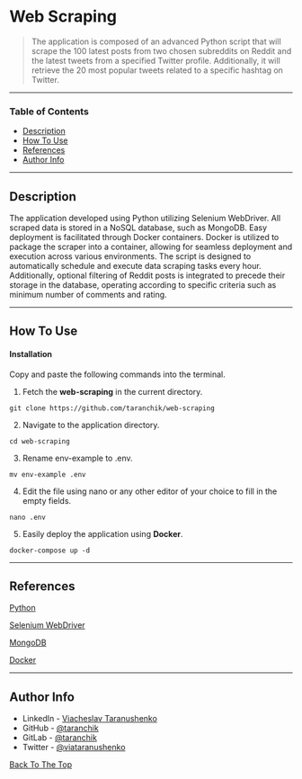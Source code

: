 # Web Scraping

> The application is composed of an advanced Python script that will scrape the 100 latest posts from two chosen subreddits on Reddit and the latest tweets from a specified Twitter profile. Additionally, it will retrieve the 20 most popular tweets related to a specific hashtag on Twitter.

---

### Table of Contents

- [Description](#description)
- [How To Use](#how-to-use)
- [References](#references)
- [Author Info](#author-info)

---

## Description

The application developed using Python utilizing Selenium WebDriver. All scraped data is stored in a NoSQL database, such as MongoDB. Easy deployment is facilitated through Docker containers. Docker is utilized to package the scraper into a container, allowing for seamless deployment and execution across various environments. The script is designed to automatically schedule and execute data scraping tasks every hour. Additionally, optional filtering of Reddit posts is integrated to precede their storage in the database, operating according to specific criteria such as minimum number of comments and rating.

---

## How To Use

#### Installation

Copy and paste the following commands into the terminal.

1. Fetch the **web-scraping** in the current directory.

```
git clone https://github.com/taranchik/web-scraping
```

2. Navigate to the application directory.

```
cd web-scraping
```

3. Rename env-example to .env.

```
mv env-example .env
```

4. Edit the file using nano or any other editor of your choice to fill in the empty fields.

```
nano .env
```

5. Easily deploy the application using **Docker**.

```
docker-compose up -d
```

---

## References

[Python](https://www.python.org/)

[Selenium WebDriver](https://www.selenium.dev/documentation/webdriver/)

[MongoDB](https://www.mongodb.com/)

[Docker](https://www.docker.com/)

---

## Author Info

- LinkedIn - [Viacheslav Taranushenko](https://www.linkedin.com/in/viacheslav-taranushenko-727466187/)
- GitHub - [@taranchik](https://github.com/taranchik)
- GitLab - [@taranchik](https://gitlab.com/taranchik)
- Twitter - [@viataranushenko](https://twitter.com/viataranushenko)

[Back To The Top](#website-elements)
